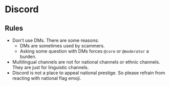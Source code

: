 # Discord

## Rules

- Don't use DMs. There are some reasons:
  - DMs are sometimes used by scammers.
  - Asking some question with DMs forces `@core` or `@moderator` a burden.
- Multilingual channels are not for national channels or ethnic channels. They are just for linguistic channels.
- Discord is not a place to appeal national prestige. So please refrain from reacting with national flag emoji.
